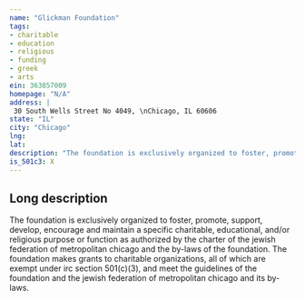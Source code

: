 ```yaml
---
name: "Glickman Foundation"
tags:
- charitable
- education
- religious
- funding
- greek
- arts
ein: 363857009
homepage: "N/A"
address: |
 30 South Wells Street No 4049, \nChicago, IL 60606
state: "IL"
city: "Chicago"
lng: 
lat: 
description: "The foundation is exclusively organized to foster, promote, support, develop, encourage and maintain the broad charitable, educational, and/or religious purpose or functions as authorized by the charter of the jewish federation of metropolitan chicago and the by-laws of the foundation. "
is_501c3: X
---
```


## Long description

The foundation is exclusively organized to foster, promote, support, develop, encourage and maintain a specific charitable, educational, and/or religious purpose or function as authorized by the charter of the jewish federation of metropolitan chicago and the by-laws of the foundation. The foundation makes grants to charitable organizations, all of which are exempt under irc section 501(c)(3), and meet the guidelines of the foundation and the jewish federation of metropolitan chicago and its by-laws. 
